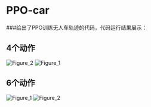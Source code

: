 # PPO-car

###给出了PPO训练无人车轨迹的代码，代码运行结果展示：
## 4个动作
![Figure_2](https://github.com/ChengGe-hub/PPO-car/assets/122962934/a814aab7-abcb-4b4c-8d75-68d942c77764)
![Figure_1](https://github.com/ChengGe-hub/PPO-car/assets/122962934/5339ba93-9366-42ee-8866-18cc13ebd56e)

## 6个动作
![Figure_1](https://github.com/ChengGe-hub/PPO-car/assets/122962934/93230f7a-d257-4fe2-8a62-6f8fe4411387)
![Figure_2](https://github.com/ChengGe-hub/PPO-car/assets/122962934/8c86ae17-2b92-4549-b871-f269a3d379a1)
